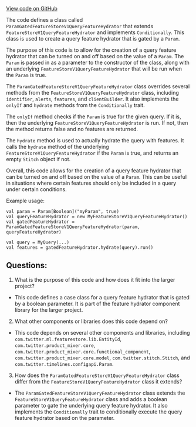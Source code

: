 [View code on GitHub](https://github.com/misbahsy/the-algorithm/product-mixer/component-library/src/main/scala/com/twitter/product_mixer/component_library/feature_hydrator/query/param_gated/featurestorev1/ParamGatedFeatureStoreV1QueryFeatureHydrator.scala)

The code defines a class called `ParamGatedFeatureStoreV1QueryFeatureHydrator` that extends `FeatureStoreV1QueryFeatureHydrator` and implements `Conditionally`. This class is used to create a query feature hydrator that is gated by a `Param`. 

The purpose of this code is to allow for the creation of a query feature hydrator that can be turned on and off based on the value of a `Param`. The `Param` is passed in as a parameter to the constructor of the class, along with an underlying `FeatureStoreV1QueryFeatureHydrator` that will be run when the `Param` is true. 

The `ParamGatedFeatureStoreV1QueryFeatureHydrator` class overrides several methods from the `FeatureStoreV1QueryFeatureHydrator` class, including `identifier`, `alerts`, `features`, and `clientBuilder`. It also implements the `onlyIf` and `hydrate` methods from the `Conditionally` trait. 

The `onlyIf` method checks if the `Param` is true for the given query. If it is, then the underlying `FeatureStoreV1QueryFeatureHydrator` is run. If not, then the method returns false and no features are returned. 

The `hydrate` method is used to actually hydrate the query with features. It calls the `hydrate` method of the underlying `FeatureStoreV1QueryFeatureHydrator` if the `Param` is true, and returns an empty `Stitch` object if not. 

Overall, this code allows for the creation of a query feature hydrator that can be turned on and off based on the value of a `Param`. This can be useful in situations where certain features should only be included in a query under certain conditions. 

Example usage:

```
val param = Param[Boolean]("myParam", true)
val queryFeatureHydrator = new MyFeatureStoreV1QueryFeatureHydrator()
val gatedFeatureHydrator = ParamGatedFeatureStoreV1QueryFeatureHydrator(param, queryFeatureHydrator)

val query = MyQuery(...)
val features = gatedFeatureHydrator.hydrate(query).run()
```
## Questions: 
 1. What is the purpose of this code and how does it fit into the larger project? 
- This code defines a case class for a query feature hydrator that is gated by a boolean parameter. It is part of the feature hydrator component library for the larger project.

2. What other components or libraries does this code depend on? 
- This code depends on several other components and libraries, including `com.twitter.ml.featurestore.lib.EntityId`, `com.twitter.product_mixer.core`, `com.twitter.product_mixer.core.functional_component`, `com.twitter.product_mixer.core.model`, `com.twitter.stitch.Stitch`, and `com.twitter.timelines.configapi.Param`.

3. How does the `ParamGatedFeatureStoreV1QueryFeatureHydrator` class differ from the `FeatureStoreV1QueryFeatureHydrator` class it extends? 
- The `ParamGatedFeatureStoreV1QueryFeatureHydrator` class extends the `FeatureStoreV1QueryFeatureHydrator` class and adds a boolean parameter to gate the underlying query feature hydrator. It also implements the `Conditionally` trait to conditionally execute the query feature hydrator based on the parameter.